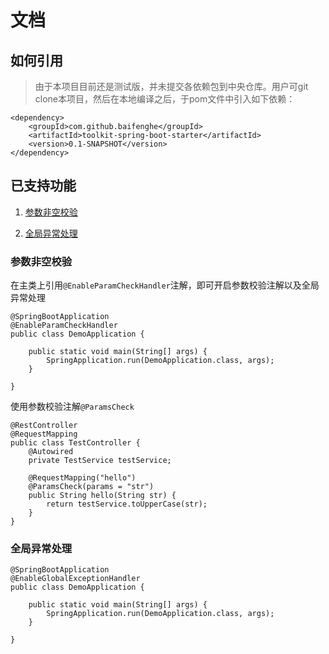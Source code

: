 # 文档


## 如何引用


> 由于本项目目前还是测试版，并未提交各依赖包到中央仓库。用户可git clone本项目，然后在本地编译之后，于pom文件中引入如下依赖：

~~~
<dependency>
    <groupId>com.github.baifenghe</groupId>
    <artifactId>toolkit-spring-boot-starter</artifactId>
    <version>0.1-SNAPSHOT</version>
</dependency>
~~~


## 已支持功能


1. [参数非空校验](#参数非空校验)

2. [全局异常处理](#全局异常处理)








### 参数非空校验
在主类上引用`@EnableParamCheckHandler`注解，即可开启参数校验注解以及全局异常处理

~~~
@SpringBootApplication
@EnableParamCheckHandler
public class DemoApplication {

    public static void main(String[] args) {
        SpringApplication.run(DemoApplication.class, args);
    }

}
~~~

使用参数校验注解`@ParamsCheck`

~~~
@RestController
@RequestMapping
public class TestController {
    @Autowired
    private TestService testService;

    @RequestMapping("hello")
    @ParamsCheck(params = "str")
    public String hello(String str) {
        return testService.toUpperCase(str);
    }
}
~~~


### 全局异常处理

~~~
@SpringBootApplication
@EnableGlobalExceptionHandler
public class DemoApplication {

    public static void main(String[] args) {
        SpringApplication.run(DemoApplication.class, args);
    }

}
~~~
